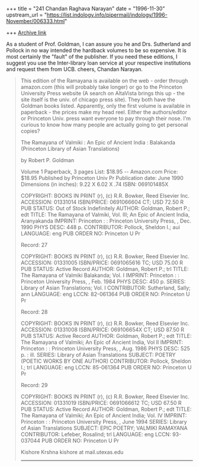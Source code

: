 +++
title = "241 Chandan Raghava Narayan"
date = "1996-11-30"
upstream_url = "https://list.indology.info/pipermail/indology/1996-November/006333.html"

+++
[Archive link](https://list.indology.info/pipermail/indology/1996-November/006333.html)


As a student of Prof. Goldman, I can assure you he and Drs. Sutherland and
Pollock in no way intended the hardback volumes to be so expensive. It is
most certainly the "fault" of the publisher. If you need these editions, I
suggest you use the Inter-library loan service at your respective
institutions and request them from UCB. cheers, Chandan Narayan.  




> 
> This edition of the Ramayana is available on the web - order through
> amazon.com (this will probably take longer) or go to the Princeton
> University Press website (A search on AltaVista brings this up -
> the site itself is the univ. of chicago press site). They both have
> the Goldman books listed. Apparently, only the first volume is 
> available in paperback - the prices make my head reel. Either 
> the authors/editor or Princeton Univ. press want everyone to pay 
> through their nose. I'm curious to know how many people are actually 
> going to get personal copies? 
> 
> The Ramayana of Valmiki : An Epic of Ancient India :
>     Balakanda (Princeton Library of Asian Translations) 
> 
> by Robert P. Goldman 
> 
> Volume 1
> Paperback, 3 pages 
> List: $18.95 -- Amazon.com Price: $18.95 
> Published by Princeton Univ Pr
> Publication date: June 1990
> Dimensions (in inches): 9.22 X 6.02 X .74
> ISBN: 069101485X
> 
>    COPYRIGHT: BOOKS IN PRINT (r), (c) R.R. Bowker, Reed Elsevier 
>               Inc.
>    ACCESSION: 01331014
>   ISBN/PRICE: 0691066604 CT; USD 72.50 R
>   PUB STATUS: Out of Stock Indefinitely
>       AUTHOR: Goldman, Robert P.; edt
>        TITLE: The Ramayana of Valmiki, Vol. III; An Epic of Ancient India, 
>               Aranyakanda
>      IMPRINT: Princeton :  : Princeton University Press, , Dec. 1990
>    PHYS DESC: 448 p.
>  CONTRIBUTOR: Pollock, Sheldon I.; aui
>     LANGUAGE: eng
> PUB ORDER NO: Princeton U Pr
> 
> 
> 
> Record: 27
> 
>    COPYRIGHT: BOOKS IN PRINT (r), (c) R.R. Bowker, Reed Elsevier 
>               Inc.
>    ACCESSION: 01331005
>   ISBN/PRICE: 0691065616 TC; USD 75.00 R
>   PUB STATUS: Active Record
>       AUTHOR: Goldman, Robert P.; trl
>        TITLE: The Ramayana of Valmiki Balakanda; Vol. I
>      IMPRINT: Princeton :  : Princeton University Press, , Feb. 1984
>    PHYS DESC: 450 p.
>       SERIES: Library of Asian Translations; Vol. I
>  CONTRIBUTOR: Sutherland, Sally; ann
>     LANGUAGE: eng
>         LCCN: 82-061364
> PUB ORDER NO: Princeton U Pr
> 
> 
> 
> Record: 28
> 
>    COPYRIGHT: BOOKS IN PRINT (r), (c) R.R. Bowker, Reed Elsevier 
>               Inc.
>    ACCESSION: 01331008
>   ISBN/PRICE: 069106654X CT; USD 87.50 R
>   PUB STATUS: Active Record
>       AUTHOR: Goldman, Robert P.; edt
>        TITLE: The Ramayana of Valmiki; An Epic of Ancient India, Vol II
>      IMPRINT: Princeton :  : Princeton University Press, , Aug. 1986
>    PHYS DESC: 525 p. : ill.
>       SERIES: Library of Asian Translations
>      SUBJECT: POETRY (POETIC WORKS BY ONE AUTHOR)
>  CONTRIBUTOR: Pollock, Sheldon I.; trl
>     LANGUAGE: eng
>         LCCN: 85-061364
> PUB ORDER NO: Princeton U Pr
> 
> 
> 
> Record: 29
> 
>    COPYRIGHT: BOOKS IN PRINT (r), (c) R.R. Bowker, Reed Elsevier 
>               Inc.
>    ACCESSION: 01331019
>   ISBN/PRICE: 0691066612 TC; USD 67.50 R
>   PUB STATUS: Active Record
>       AUTHOR: Goldman, Robert P.; edt
>        TITLE: The Ramayana of Valmiki; An Epic of Ancient India; Vol. IV
>      IMPRINT: Princeton :  : Princeton University Press, , June 1994
>       SERIES: Library of Asian Translations
>      SUBJECT: EPIC POETRY; VALMIKI RAMAYANA
>  CONTRIBUTOR: Lefeber, Rosalind; trl
>     LANGUAGE: eng
>         LCCN: 93-037044
> PUB ORDER NO: Princeton U Pr
> 
> Kishore Krshna
> kishore at mail.utexas.edu
> ______________________________________________________________
> 
> 
> 









